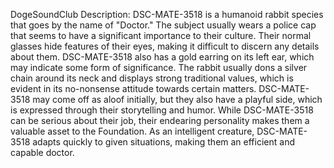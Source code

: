 DogeSoundClub Description:
DSC-MATE-3518 is a humanoid rabbit species that goes by the name of "Doctor." The subject usually wears a police cap that seems to have a significant importance to their culture. Their normal glasses hide features of their eyes, making it difficult to discern any details about them. DSC-MATE-3518 also has a gold earring on its left ear, which may indicate some form of significance. The rabbit usually dons a silver chain around its neck and displays strong traditional values, which is evident in its no-nonsense attitude towards certain matters. DSC-MATE-3518 may come off as aloof initially, but they also have a playful side, which is expressed through their storytelling and humor. While DSC-MATE-3518 can be serious about their job, their endearing personality makes them a valuable asset to the Foundation. As an intelligent creature, DSC-MATE-3518 adapts quickly to given situations, making them an efficient and capable doctor.